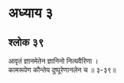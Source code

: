 # अध्याय ३

## श्लोक ३९

आवृतं ज्ञानमेतेन ज्ञानिनो नित्यवैरिणा ।<br>कामरूपेण कौन्तेय दुष्पूरेणानलेन च ॥ ३-३९॥<br><br>

